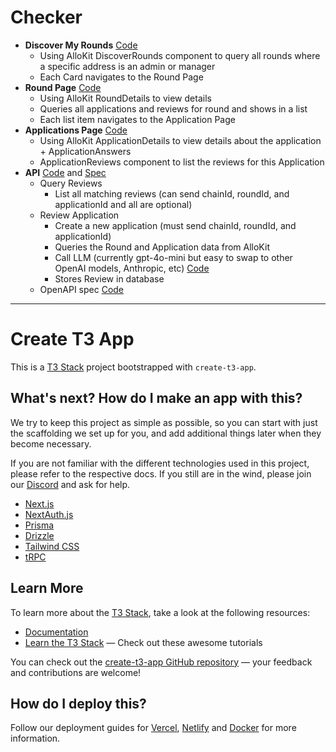# Checker

- **Discover My Rounds** [Code](src/app/page.tsx)
  - Using AlloKit DiscoverRounds component to query all rounds where a specific address is an admin or manager
  - Each Card navigates to the Round Page
- **Round Page** [Code](src/app/[chainId]/[roundId]/page.tsx)
  - Using AlloKit RoundDetails to view details
  - Queries all applications and reviews for round and shows in a list
  - Each list item navigates to the Application Page
- **Applications Page** [Code](src/app/[chainId]/[roundId]/[applicationId]/page.tsx)
  - Using AlloKit ApplicationDetails to view details about the application + ApplicationAnswers
  - ApplicationReviews component to list the reviews for this Application
- **API** [Code](src/app/api/[...ts-rest]/route.ts) and [Spec](src/routes/review/review.contract.ts)
  - Query Reviews
    - List all matching reviews (can send chainId, roundId, and applicationId and all are optional)
  - Review Application
    - Create a new application (must send chainId, roundId, and applicationId)
    - Queries the Round and Application data from AlloKit
    - Call LLM (currently gpt-4o-mini but easy to swap to other OpenAI models, Anthropic, etc) [Code](src/utils/llm.ts)
    - Stores Review in database
  - OpenAPI spec [Code](src/app/api/open-api/route.ts)

---

# Create T3 App

This is a [T3 Stack](https://create.t3.gg/) project bootstrapped with `create-t3-app`.

## What's next? How do I make an app with this?

We try to keep this project as simple as possible, so you can start with just the scaffolding we set up for you, and add additional things later when they become necessary.

If you are not familiar with the different technologies used in this project, please refer to the respective docs. If you still are in the wind, please join our [Discord](https://t3.gg/discord) and ask for help.

- [Next.js](https://nextjs.org)
- [NextAuth.js](https://next-auth.js.org)
- [Prisma](https://prisma.io)
- [Drizzle](https://orm.drizzle.team)
- [Tailwind CSS](https://tailwindcss.com)
- [tRPC](https://trpc.io)

## Learn More

To learn more about the [T3 Stack](https://create.t3.gg/), take a look at the following resources:

- [Documentation](https://create.t3.gg/)
- [Learn the T3 Stack](https://create.t3.gg/en/faq#what-learning-resources-are-currently-available) — Check out these awesome tutorials

You can check out the [create-t3-app GitHub repository](https://github.com/t3-oss/create-t3-app) — your feedback and contributions are welcome!

## How do I deploy this?

Follow our deployment guides for [Vercel](https://create.t3.gg/en/deployment/vercel), [Netlify](https://create.t3.gg/en/deployment/netlify) and [Docker](https://create.t3.gg/en/deployment/docker) for more information.
